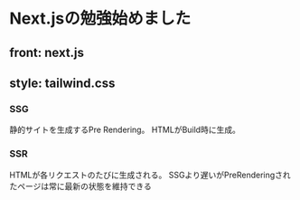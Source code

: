 # Next.jsの勉強始めました

## front: next.js
## style: tailwind.css

### SSG
静的サイトを生成するPre Rendering。
HTMLがBuild時に生成。
### SSR
HTMLが各リクエストのたびに生成される。
SSGより遅いがPreRenderingされたページは常に最新の状態を維持できる